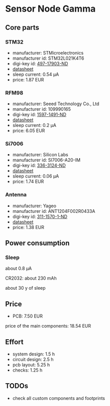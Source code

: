 # Sensor Node Gamma

## Core parts

### STM32
  * manufacturer: STMicroelectronics
  * manufacturer id: STM32L021K4T6
  * digi-key id: [497-17903-ND](https://www.digikey.de/product-detail/de/stmicroelectronics/STM32L021K4T6/497-17903-ND)
  * [datasheet](http://www.st.com/content/ccc/resource/technical/document/datasheet/86/a6/5f/95/33/50/4e/d6/DM00206858.pdf/files/DM00206858.pdf/jcr:content/translations/en.DM00206858.pdf)
  * sleep current: 0.54 µA
  * price: 1.87 EUR

### RFM98
  * manufacturer: Seeed Technology Co., Ltd
  * manufacturer id: 109990165
  * digi-key id: [1597-1491-ND](https://www.digikey.de/product-detail/de/seeed-technology-co-ltd/109990165/1597-1491-ND)
  * [datasheet](https://github.com/SeeedDocument/RFM95-98_LoRa_Module/blob/master/RFM95_96_97_98_DataSheet.pdf)
  * sleep current: 0.2 µA
  * price: 6.05 EUR

### Si7006
  * manufacturer: Silicon Labs
  * manufacturer id: SI7006-A20-IM
  * digi-key id: [336-3124-ND](https://www.digikey.de/product-detail/de/silicon-labs/SI7006-A20-IM/336-3124-ND)
  * [datasheet](https://www.silabs.com/Support%20Documents%2fTechnicalDocs%2fSi7006-A20.pdf)
  * sleep current: 0.06 µA
  * price: 1.74 EUR

### Antenna
  * manufacturer: Yageo
  * manufacturer id: ANT1204F002R0433A
  * digi-key id: [311-1570-1-ND](https://www.digikey.de/product-detail/de/yageo/ANT1204F002R0433A/311-1570-1-ND)
  * [datasheet](http://www.yageo.com/documents/recent/An_SMD_UHF_433_1204_0.pdf)
  * price: 1.38 EUR

## Power consumption

### Sleep

about 0.8 µA

CR2032: about 230 mAh

about 30 y of sleep

## Price

  * PCB: 7.50 EUR

price of the main components: 18.54 EUR

## Effort
  * system design: 1.5 h
  * circuit design: 2.5 h
  * pcb layout: 5.25 h
  * checks: 1.25 h

## TODOs
  * check all custom components and footprints
